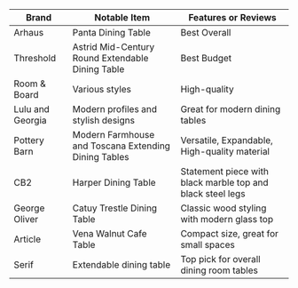 | Brand | Notable Item | Features or Reviews |
| --- | --- | --- |
| Arhaus | Panta Dining Table | Best Overall |
| Threshold | Astrid Mid-Century Round Extendable Dining Table | Best Budget |
| Room & Board | Various styles | High-quality |
| Lulu and Georgia | Modern profiles and stylish designs | Great for modern dining tables |
| Pottery Barn | Modern Farmhouse and Toscana Extending Dining Tables | Versatile, Expandable, High-quality material |
| CB2 | Harper Dining Table | Statement piece with black marble top and black steel legs |
| George Oliver | Catuy Trestle Dining Table | Classic wood styling with modern glass top |
| Article | Vena Walnut Cafe Table | Compact size, great for small spaces |
| Serif | Extendable dining table | Top pick for overall dining room tables |

